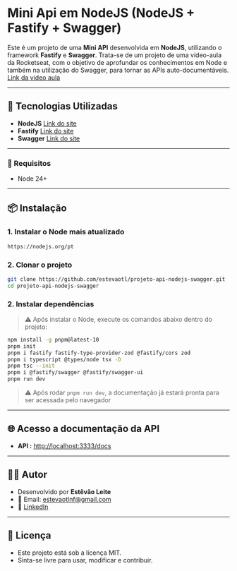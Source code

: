 # Mini Api em NodeJS (NodeJS + Fastify + Swagger)

Este é um projeto de uma **Mini API** desenvolvida em **NodeJS**, utilizando o framework **Fastify** e **Swagger**. Trata-se de um projeto de uma vídeo-aula da Rocketseat, com o objetivo de aprofundar os conhecimentos em Node e também na utilização do Swagger, para tornar as APIs auto-documentáveis. [Link da video aula](https://www.youtube.com/watch?v=mULWHLquYP0&t=1s)

---

## 🚀 Tecnologias Utilizadas

* **NodeJS** [Link do site](https://nodejs.org/pt)
* **Fastify** [Link do site](https://fastify.dev/)
* **Swagger** [Link do site](https://swagger.io/)

---

### 🧰 Requisitos

* Node 24+

---

## 📦 Instalação

### 1. Instalar o Node mais atualizado

```bash
https://nodejs.org/pt
```

### 2. Clonar o projeto

```bash
git clone https://github.com/estevaotl/projeto-api-nodejs-swagger.git
cd projeto-api-nodejs-swagger
```

### 2. Instalar dependências

> ⚠️ Após instalar o Node, execute os comandos abaixo dentro do projeto:

```bash
npm install -g pnpm@latest-10
pnpm init
pnpm i fastify fastify-type-provider-zod @fastify/cors zod
pnpm i typescript @types/node tsx -D
pnpm tsc --init
pnpm i @fastify/swagger @fastify/swagger-ui
pnpm run dev
```

> ⚠️ Após rodar `pnpm run dev`, a documentação já estará pronta para ser acessada pelo navegador

---

## 🌐 Acesso a documentação da API

* **API :** [http://localhost:3333/docs](http://localhost:3333/docs)

---

## 👨‍💻 Autor

- Desenvolvido por **Estêvão Leite**
- 📧 Email: [estevaotlnf@gmail.com](mailto:estevaotlnf@gmail.com)
- 🔗 [LinkedIn](https://linkedin.com/in/estevao-leite)

---

## 📄 Licença

- Este projeto está sob a licença MIT.
- Sinta-se livre para usar, modificar e contribuir.